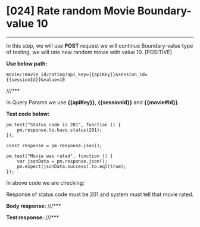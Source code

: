 # [024] Rate random Movie Boundary-value 10
___

In this step, we will use __POST__ request we will continue Boundary-value type of testing, we will rate new random movie with value 10. [POSITIVE]

__Use below path:__
```
movie/:movie_id/rating?api_key={{apiKey}}&session_id={{sessionId}}&value=10
```

///***
 
In Query Params we use __{{apiKey}}__, __{{sessionId}}__ and __{{movie#Id}}__.

__Test code below:__
```
pm.test("Status code is 201", function () {
    pm.response.to.have.status(201);
});

const response = pm.response.json();

pm.test("Movie was rated", function () {
    var jsonData = pm.response.json();
    pm.expect(jsonData.success).to.eql(true);
});
```

In above code we are checking:

Response of status code must be 201 and system must tell that movie rated.

__Body response:__
///***
 

__Test response:__
///***
 


